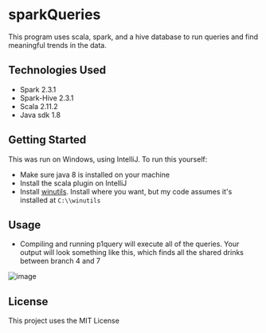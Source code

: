 # sparkQueries

This program uses scala, spark, and a hive database to run queries and find meaningful trends in the data. 

## Technologies Used
* Spark 2.3.1
* Spark-Hive 2.3.1
* Scala 2.11.2
* Java sdk 1.8

## Getting Started
This was run on Windows, using IntelliJ.
To run this yourself:
* Make sure java 8 is installed on your machine
* Install the scala plugin on IntelliJ
* Install [winutils](https://medium.com/big-data-engineering/how-to-install-apache-spark-2-x-in-your-pc-e2047246ffc3). Install where you want, but my code assumes it's installed at `C:\\winutils`

## Usage
* Compiling and running p1query will execute all of the queries. Your output will look something like this, which finds all the shared drinks between branch 4 and 7

![image](https://user-images.githubusercontent.com/58571104/130814834-ea8ad0f8-f2bd-4596-abb2-9be19d405f9b.png)

## License
This project uses the MIT License
